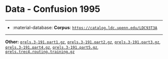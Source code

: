 # Data - Confusion 1995 



---

- :material-database: **Corpus**: [`https://catalog.ldc.upenn.edu/LDC93T3A`](https://catalog.ldc.upenn.edu/LDC93T3A)


---

**Other:** [`qrels.3-191.part1.gz`](https://trec.nist.gov/data/qrels_eng/qrels.3-191.part1.gz), [`qrels.3-191.part2.gz`](https://trec.nist.gov/data/qrels_eng/qrels.3-191.part2.gz), [`qrels.3-191.part3.gz`](https://trec.nist.gov/data/qrels_eng/qrels.3-191.part3.gz), [`qrels.3-191.part4.gz`](https://trec.nist.gov/data/qrels_eng/qrels.3-191.part4.gz), [`qrels.3-191.part5.gz`](https://trec.nist.gov/data/qrels_eng/qrels.3-191.part5.gz), [`qrels.trec4.routing.training.gz`](https://trec.nist.gov/data/qrels_eng/qrels.trec4.routing.training.gz)
